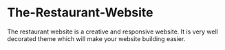# The-Restaurant-Website
The restaurant website is a creative and responsive website. It is very well decorated theme which will make your website building easier.
